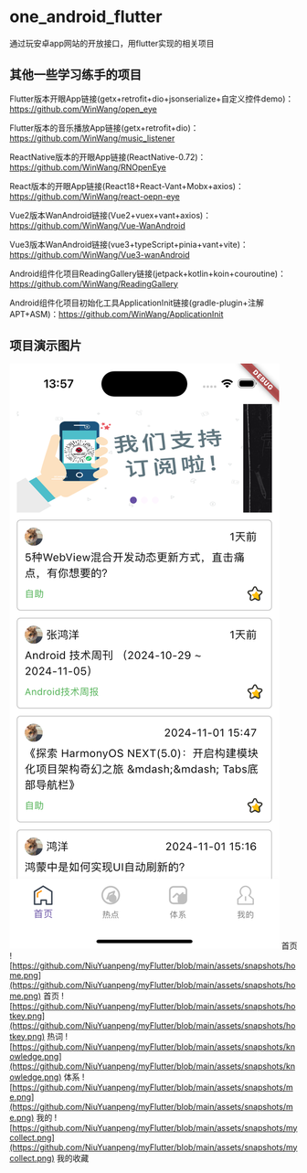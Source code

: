 # one_android_flutter
通过玩安卓app网站的开放接口，用flutter实现的相关项目


## 其他一些学习练手的项目


Flutter版本开眼App链接(getx+retrofit+dio+jsonserialize+自定义控件demo)：https://github.com/WinWang/open_eye

Flutter版本的音乐播放App链接(getx+retrofit+dio)：https://github.com/WinWang/music_listener

ReactNative版本的开眼App链接(ReactNative-0.72)：https://github.com/WinWang/RNOpenEye

React版本的开眼App链接(React18+React-Vant+Mobx+axios)：https://github.com/WinWang/react-oepn-eye

Vue2版本WanAndroid链接(Vue2+vuex+vant+axios)：https://github.com/WinWang/Vue-WanAndroid

Vue3版本WanAndroid链接(vue3+typeScript+pinia+vant+vite)：https://github.com/WinWang/Vue3-wanAndroid

Android组件化项目ReadingGallery链接(jetpack+kotlin+koin+couroutine)：https://github.com/WinWang/ReadingGallery

Android组件化项目初始化工具ApplicationInit链接(gradle-plugin+注解APT+ASM)：https://github.com/WinWang/ApplicationInit

## 项目演示图片
![assets/snapshots/home.png](assets/snapshots/home.png)
首页
![https://github.com/NiuYuanpeng/myFlutter/blob/main/assets/snapshots/home.png](https://github.com/NiuYuanpeng/myFlutter/blob/main/assets/snapshots/home.png)
首页
![https://github.com/NiuYuanpeng/myFlutter/blob/main/assets/snapshots/hotkey.png](https://github.com/NiuYuanpeng/myFlutter/blob/main/assets/snapshots/hotkey.png)
热词
![https://github.com/NiuYuanpeng/myFlutter/blob/main/assets/snapshots/knowledge.png](https://github.com/NiuYuanpeng/myFlutter/blob/main/assets/snapshots/knowledge.png)
体系
![https://github.com/NiuYuanpeng/myFlutter/blob/main/assets/snapshots/me.png](https://github.com/NiuYuanpeng/myFlutter/blob/main/assets/snapshots/me.png)
我的
![https://github.com/NiuYuanpeng/myFlutter/blob/main/assets/snapshots/mycollect.png](https://github.com/NiuYuanpeng/myFlutter/blob/main/assets/snapshots/mycollect.png)
我的收藏

